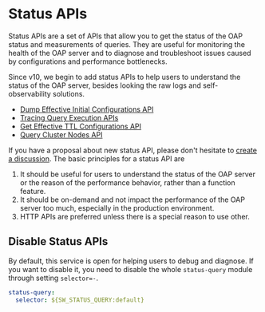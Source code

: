 # Status APIs

Status APIs are a set of APIs that allow you to get the status of the OAP status and measurements of queries.
They are useful for monitoring the health of the OAP server and to diagnose and troubleshoot issues caused by
configurations and performance bottlenecks.

Since v10, we begin to add status APIs to help users to understand the status of the OAP server, besides looking the raw
logs and self-observability solutions.

- [Dump Effective Initial Configurations API](../debugging/config_dump.md)
- [Tracing Query Execution APIs](../debugging/query-tracing.md)
- [Get Effective TTL Configurations API](query_ttl_setup.md)
- [Query Cluster Nodes API](query_cluster_nodes.md)

If you have a proposal about new status API, please don't hesitate
to [create a discussion](https://github.com/apache/skywalking/discussions/new?category=ideas).
The basic principles for a status API are

1. It should be useful for users to understand the status of the OAP server or the reason of the performance behavior,
   rather than a function feature.
2. It should be on-demand and not impact the performance of the OAP server too much, especially in the production
   environment.
3. HTTP APIs are preferred unless there is a special reason to use other.

## Disable Status APIs

By default, this service is open for helping users to debug and diagnose. If you want to disable it, you need to disable
the whole `status-query` module through setting `selector=-`.

```yaml
status-query:
  selector: ${SW_STATUS_QUERY:default}
```
